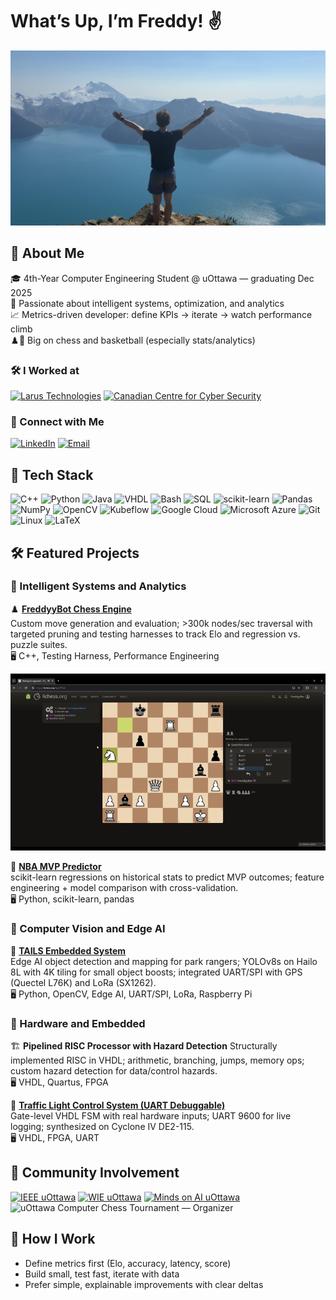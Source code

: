 # What’s Up, I’m Freddy! ✌️

<p align="center">
  <img src="Assets/Mountain.jpg" alt="Banner" style="width:100%; max-height:280px; object-fit: cover;" />
</p>

## 📝 About Me  
🎓 4th-Year Computer Engineering Student @ uOttawa — graduating Dec 2025  
🧠 Passionate about intelligent systems, optimization, and analytics  
📈 Metrics-driven developer: define KPIs → iterate → watch performance climb  
♟️🏀 Big on chess and basketball (especially stats/analytics)

### 🛠️ I Worked at  
[![Larus Technologies](https://img.shields.io/badge/Larus_Technologies-Data_Science_&_MLOps-green?style=flat)](https://www.larus.com/)
[![Canadian Centre for Cyber Security](https://img.shields.io/badge/Canadian_Centre_for_Cyber_Security-Software_Dev-purple?style=flat)](https://cyber.gc.ca/en/)

### 🔗 Connect with Me  
[![LinkedIn](https://img.shields.io/badge/LinkedIn-Connect-blue?style=for-the-badge&logo=linkedin)](https://www.linkedin.com/in/frederick-wilson-andrews/)
[![Email](https://img.shields.io/badge/Email-Contact-red?style=for-the-badge&logo=gmail)](mailto:Freddywandrews@gmail.com)

## 🔧 Tech Stack  
![C++](https://img.shields.io/badge/C++-004482?style=for-the-badge&logo=c%2B%2B&logoColor=white)
![Python](https://img.shields.io/badge/Python-3776AB?style=for-the-badge&logo=python&logoColor=white)
![Java](https://img.shields.io/badge/Java-ED8B00?style=for-the-badge&logo=openjdk&logoColor=white)
![VHDL](https://img.shields.io/badge/VHDL-3671A7?style=for-the-badge&logo=hdl&logoColor=white)
![Bash](https://img.shields.io/badge/Bash-121011?style=for-the-badge&logo=gnu-bash&logoColor=white)
![SQL](https://img.shields.io/badge/SQL-336791?style=for-the-badge&logo=postgresql&logoColor=white)
![scikit-learn](https://img.shields.io/badge/scikit--learn-F7931E?style=for-the-badge&logo=scikitlearn&logoColor=white)
![Pandas](https://img.shields.io/badge/Pandas-150458?style=for-the-badge&logo=pandas&logoColor=white)
![NumPy](https://img.shields.io/badge/NumPy-013243?style=for-the-badge&logo=numpy&logoColor=white)
![OpenCV](https://img.shields.io/badge/OpenCV-5C3EE8?style=for-the-badge&logo=opencv&logoColor=white)
![Kubeflow](https://img.shields.io/badge/Kubeflow-326CE5?style=for-the-badge&logo=kubeflow&logoColor=white)
![Google Cloud](https://img.shields.io/badge/Google_Cloud-4285F4?style=for-the-badge&logo=googlecloud&logoColor=white)
![Microsoft Azure](https://img.shields.io/badge/Azure-0078D4?style=for-the-badge&logo=microsoftazure&logoColor=white)
![Git](https://img.shields.io/badge/Git-F05032?style=for-the-badge&logo=git&logoColor=white)
![Linux](https://img.shields.io/badge/Linux-000000?style=for-the-badge&logo=linux&logoColor=white)
![LaTeX](https://img.shields.io/badge/LaTeX-008080?style=for-the-badge&logo=latex&logoColor=white)

## 🛠️ Featured Projects

### :thinking: Intelligent Systems and Analytics

♟️ [**FreddyyBot Chess Engine**](https://github.com/FreddyyAndrews/FreddyyBot)  
Custom move generation and evaluation; >300k nodes/sec traversal with targeted pruning and testing harnesses to track Elo and regression vs. puzzle suites.  
🖥️ C++, Testing Harness, Performance Engineering

![Demo](Assets/README_CHESS_GIF.gif)

🏀 [**NBA MVP Predictor**](https://github.com/FreddyyAndrews/NBA-MVP-Predictor)  
scikit-learn regressions on historical stats to predict MVP outcomes; feature engineering + model comparison with cross-validation.  
🖥️ Python, scikit-learn, pandas

### :eyes: Computer Vision and Edge AI

🚁 [**TAILS Embedded System**](https://github.com/FreddyyAndrews/TAILS-Embedded)  
Edge AI object detection and mapping for park rangers; YOLOv8s on Hailo 8L with 4K tiling for small object boosts; integrated UART/SPI with GPS (Quectel L76K) and LoRa (SX1262).  
🖥️ Python, OpenCV, Edge AI, UART/SPI, LoRa, Raspberry Pi

### :electric_plug: Hardware and Embedded

🏗️ **Pipelined RISC Processor with Hazard Detection**
Structurally implemented RISC in VHDL; arithmetic, branching, jumps, memory ops; custom hazard detection for data/control hazards.  
🖥️ VHDL, Quartus, FPGA

🚦 [**Traffic Light Control System (UART Debuggable)**](https://github.com/FreddyyAndrews/Traffic-Light-Control-System-With-UART)  
Gate-level VHDL FSM with real hardware inputs; UART 9600 for live logging; synthesized on Cyclone IV DE2-115.  
🖥️ VHDL, FPGA, UART

## 🤝 Community Involvement
[![IEEE uOttawa](https://img.shields.io/badge/IEEE_uOttawa-Treasurer-1A3E8C?style=flat&logo=ieee&logoColor=white)](https://www.linkedin.com/company/ieee-university-of-ottawa-student-branch/)
[![WIE uOttawa](https://img.shields.io/badge/WIE_uOttawa-Treasurer-7B3FA3?style=flat&logo=ieee&logoColor=white)](https://www.linkedin.com/company/uottawa-women-in-engineering/)
[![Minds on AI uOttawa](https://img.shields.io/badge/%F0%9F%A7%A0_Minds_on_AI_uOttawa-Treasurer-0A66C2?style=flat)](https://www.linkedin.com/company/minds-on-ai-ottawa/)
![uOttawa Computer Chess Tournament — Organizer](https://img.shields.io/badge/uOttawa_Computer_Chess_Tournament-Organizer-000000?style=flat&logo=lichess&logoColor=white)


## 🧭 How I Work
- Define metrics first (Elo, accuracy, latency, score)
- Build small, test fast, iterate with data
- Prefer simple, explainable improvements with clear deltas
